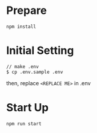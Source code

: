# Prepare

```
npm install
```

# Initial Setting

```
// make .env
$ cp .env.sample .env
```

then, replace `<REPLACE ME>` in .env

# Start Up

```
npm run start
```
